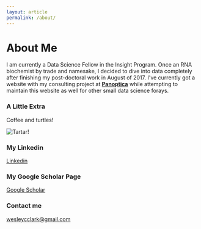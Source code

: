 ```yaml
---
layout: article
permalink: /about/
---
```


# About Me
I am currently a Data Science Fellow in the Insight Program. Once an RNA biochemist by trade and namesake, I decided to dive into data completely after finishing my post-doctoral work in August of 2017. I've currently got a website with my consulting project at **[Panoptica](http://www.panoptica.me)** while attempting to maintain this website as well for other small data science forays.

### A Little Extra
Coffee and turtles! 

![Tartar!](https://raw.githubusercontent.com/wescclark/wescclark.github.io/master/images/0606171801a.jpg)

### My Linkedin

[Linkedin](https://www.linkedin.com/in/wesley-c-clark)

### My Google Scholar Page

[Google Scholar](https://scholar.google.com/citations?user=kkj41fsAAAAJ&hl=en&oi=sra)

### Contact me

[wesleycclark@gmail.com](mailto:wesleycclark@gmail.com)
